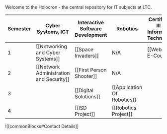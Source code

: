 
Welcome to the Holocron - the central repository for IT subjects at LTC. 

| Semester | Cyber Systems, ICT                      | Interactive Software Development | Robotics                    | Certificate III in Information Technology | ~~Website Development<br>Remote Learning~~ |
| -------- | --------------------------------------- | -------------------------------- | --------------------------- | ----------------------------------------- | ------------------------------------------ |
| 1        | [[Networking and Cyber Systems]]        | [[Space Invaders]]               | N/A                         | [[Web Dev E-Course]]                      | ~~[[Digital Assets (Flask)]]~~             |
| 2        | [[Network Administration and Security]] | [[First Person Shooter]]         | N/A                         |                                           | ~~[[DigitalApplications-Flask]]~~          |
| 3        |                                         | [[Digital Solutions]]            | [[Application Of Robotics]] |                                           |                                            |
| 4        |                                         | [[ISD Project]]                  | [[Robotics Project]]        |                                           |                                            |

![[commonBlocks#Contact Details]]
